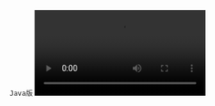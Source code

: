 `Java版`
<video src="https://nextcloud.nandeyanen.click/index.php/s/GipNGWEMBPqqD79/download/%E3%81%AA%E3%82%93%E3%81%A7%E3%82%84%E3%81%AD%E3%82%93%EF%BD%97%E5%8F%82%E5%8A%A0%E6%96%B9%E6%B3%95-JAVA%E7%89%88.mp4">
<br>
`統合版`
<video src="https://nextcloud.nandeyanen.click/index.php/s/2XKr8CTobxjDYeG/download/%E3%81%AA%E3%82%93%E3%81%A7%E3%82%84%E3%81%AD%E3%82%93%EF%BD%97%E5%8F%82%E5%8A%A0%E6%96%B9%E6%B3%95-%E7%B5%B1%E5%90%88%E7%89%88.mp4">
